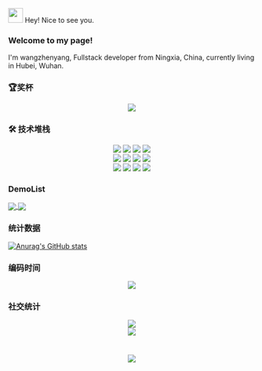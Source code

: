 <div> 
	<img width="30" src="https://user-images.githubusercontent.com/66305203/197138394-ffd42f0e-4e1a-4c67-b5a1-129aa0f8664c.png" />
	<span line="30px">Hey! Nice to see you.</span>
</div> 

### Welcome to my page!
I'm wangzhenyang, Fullstack developer from  Ningxia, China, currently living in  Hubei, Wuhan.

### 🏆奖杯
<div align="center">
  <img src="https://github-profile-trophy.vercel.app/?username=Colincosmo&column=3&margin-w=15&margin-h=15" />
</div>

### 🛠  技术堆栈
<div align="center">
	<img  src="https://camo.githubusercontent.com/b5bf595e34a2743d9624117b3789bb0638235d2402889fc46636bb33aab7aee9/68747470733a2f2f696d672e736869656c64732e696f2f62616467652f2d4a6176615363726970742d4637444631453f7374796c653d666c61742d737175617265266c6f676f3d6a617661736372697074266c6f676f436f6c6f723d303030303030266c6162656c436f6c6f723d25323346374446314326636f6c6f723d253233464643453541" />
	<img  src="https://camo.githubusercontent.com/bfad80db1124e1aac795107f5b11d0b50422e25949cf49b16da08ea2b4cb492b/68747470733a2f2f696d672e736869656c64732e696f2f62616467652f2d547970655363726970742d3331373843363f7374796c653d666c61742d737175617265266c6f676f3d74797065736372697074266c6f676f436f6c6f723d666666666666" />
	<img  src="https://camo.githubusercontent.com/ef022396137854ba286b58b88d6eca1a31b66918b300a65cf0cd2cf8aec9ff45/68747470733a2f2f696d672e736869656c64732e696f2f62616467652f2d5675652d3446433038443f7374796c653d666c61742d737175617265266c6f676f3d7675652e6a73266c6f676f436f6c6f723d666666666666" />
	<img  src="https://camo.githubusercontent.com/756c59405edb1953dea9636e93440da320ff211ab2f26d86d442026e57f0c526/68747470733a2f2f696d672e736869656c64732e696f2f62616467652f2d4e7578742d3030444338323f7374796c653d666c61742d737175617265266c6f676f3d6e7578742e6a73266c6f676f436f6c6f723d666666666666"   />
</div>

<div align="center">
	<img  src="https://camo.githubusercontent.com/634ac4573efe366be621f3d1952bf763970c98312f8dd6d99bcf4eddfa19e9f7/68747470733a2f2f696d672e736869656c64732e696f2f62616467652f2d52656163742d3631444146423f7374796c653d666c61742d737175617265266c6f676f3d7265616374266c6f676f436f6c6f723d666666666666" />
	<img  src="https://camo.githubusercontent.com/e7e00b21775cfa73109abc0c48171a88e748fac3f1908eb92df4839f7a51459c/68747470733a2f2f696d672e736869656c64732e696f2f62616467652f2d4e6578742d3030303030303f7374796c653d666c61742d737175617265266c6f676f3d6e6578742e6a73266c6f676f436f6c6f723d666666666666" />
	<img  src="https://camo.githubusercontent.com/253ef3c73f044d5663b436e3590fa7483b468360f78694d1d087652d8e882d20/68747470733a2f2f696d672e736869656c64732e696f2f62616467652f2d4e6573744a732d4530323334453f7374796c653d666c61742d737175617265266c6f676f3d6e6573746a73266c6f676f436f6c6f723d666666666666" />
	<img  src="https://camo.githubusercontent.com/248ce5f47f21e120379dfbc4d2460644b054217a5694f21a5e995c4baaff6c2a/68747470733a2f2f696d672e736869656c64732e696f2f62616467652f2d5765627061636b2d3844443646393f7374796c653d666c61742d737175617265266c6f676f3d7765627061636b266c6f676f436f6c6f723d666666666666"   />
</div>

<div align="center">
	<img  src="https://camo.githubusercontent.com/1ed1fef98c8c98dec17b985c10aa2e1ed8089c66a5803dbe19921b2859f24cd5/68747470733a2f2f696d672e736869656c64732e696f2f62616467652f2d566974652d3634364346463f7374796c653d666c61742d737175617265266c6f676f3d56697465266c6f676f436f6c6f723d666666666666" />
	<img  src="https://camo.githubusercontent.com/6ede6cf733e385080214589407d1cd6a88b3633990241eee703bbbef6b2c8051/68747470733a2f2f696d672e736869656c64732e696f2f62616467652f2d4d7953514c2d3434373941313f7374796c653d666c61742d737175617265266c6f676f3d4d7953514c266c6f676f436f6c6f723d666666666666" />
	<img  src="https://camo.githubusercontent.com/8ed3e2ba7e6ac962489a484542986c749d7950b305778ce0839387fe050c9fdc/68747470733a2f2f696d672e736869656c64732e696f2f62616467652f2d4d6f6e676f44422d3437413234383f7374796c653d666c61742d737175617265266c6f676f3d4d6f6e676f4442266c6f676f436f6c6f723d666666666666" />
	<img  src="https://camo.githubusercontent.com/c5d0c3ab3bb7d56038dcfa868b056ed7b2bd119579bd4cf4d1123244adc74bca/68747470733a2f2f696d672e736869656c64732e696f2f62616467652f2d4769742d2532334630353033323f7374796c653d666c61742d737175617265266c6f676f3d676974266c6f676f436f6c6f723d253233666666666666"   />
</div>


### DemoList
<a href="https://github.com/anuraghazra/github-readme-stats">
  <img align="center" src="https://github-readme-stats.vercel.app/api/pin/?username=Colincosmo&repo=vue3-template&show_owner=true&theme=midnight-purple" />
</a>
<a href="https://github.com/anuraghazra/convoychat">
  <img align="center" src="https://github-readme-stats.vercel.app/api/pin/?username=Colincosmo&repo=vue3-template&show_owner=true&theme=midnight-purple" />
</a>

### 统计数据
[![Anurag's GitHub stats](https://github-readme-stats.vercel.app/api?username=Colincosmo&count_private=true&show_icons=true&theme=midnight-purple)](https://github.com/Colincosmo/Colincosmo)


### 编码时间
<div align="center">
    <img  src="https://visitor-badge.glitch.me/badge?page_id=sun0225SUN" />
</div>

### 社交统计
<div align="center">
    <img src="https://stats.justsong.cn/api/github?username=Colincosmo"/>
</div>

<div align="center">
    <img  src="https://github-readme-streak-stats.herokuapp.com/?user=sun0225SUN&theme=highcontrast" />
</div>

<h1 align="center">
  <a href="https://sunguoqi.com/">
    <img src="https://readme-typing-svg.herokuapp.com/?lines=console.log(%22Hello%2C%20World!%22);小孙同学祝您今天愉快!&center=true&size=27">
  </a>
</h1>

